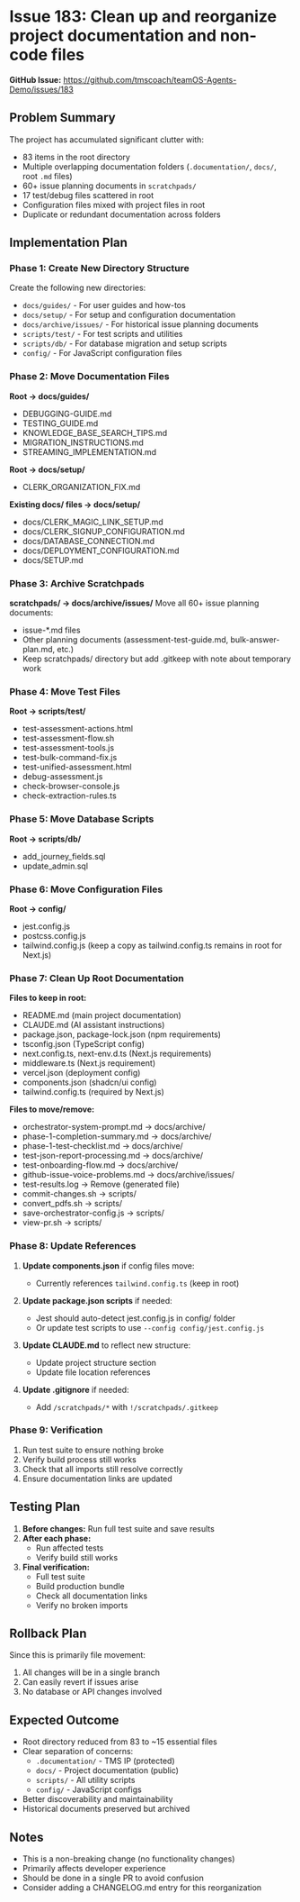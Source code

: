 # Issue 183: Clean up and reorganize project documentation and non-code files

**GitHub Issue:** https://github.com/tmscoach/teamOS-Agents-Demo/issues/183

## Problem Summary
The project has accumulated significant clutter with:
- 83 items in the root directory
- Multiple overlapping documentation folders (`.documentation/`, `docs/`, root `.md` files)
- 60+ issue planning documents in `scratchpads/`
- 17 test/debug files scattered in root
- Configuration files mixed with project files in root
- Duplicate or redundant documentation across folders

## Implementation Plan

### Phase 1: Create New Directory Structure
Create the following new directories:
- `docs/guides/` - For user guides and how-tos
- `docs/setup/` - For setup and configuration documentation
- `docs/archive/issues/` - For historical issue planning documents
- `scripts/test/` - For test scripts and utilities
- `scripts/db/` - For database migration and setup scripts
- `config/` - For JavaScript configuration files

### Phase 2: Move Documentation Files
**Root → docs/guides/**
- DEBUGGING-GUIDE.md
- TESTING_GUIDE.md
- KNOWLEDGE_BASE_SEARCH_TIPS.md
- MIGRATION_INSTRUCTIONS.md
- STREAMING_IMPLEMENTATION.md

**Root → docs/setup/**
- CLERK_ORGANIZATION_FIX.md

**Existing docs/ files → docs/setup/**
- docs/CLERK_MAGIC_LINK_SETUP.md
- docs/CLERK_SIGNUP_CONFIGURATION.md
- docs/DATABASE_CONNECTION.md
- docs/DEPLOYMENT_CONFIGURATION.md
- docs/SETUP.md

### Phase 3: Archive Scratchpads
**scratchpads/ → docs/archive/issues/**
Move all 60+ issue planning documents:
- issue-*.md files
- Other planning documents (assessment-test-guide.md, bulk-answer-plan.md, etc.)
- Keep scratchpads/ directory but add .gitkeep with note about temporary work

### Phase 4: Move Test Files
**Root → scripts/test/**
- test-assessment-actions.html
- test-assessment-flow.sh
- test-assessment-tools.js
- test-bulk-command-fix.js
- test-unified-assessment.html
- debug-assessment.js
- check-browser-console.js
- check-extraction-rules.ts

### Phase 5: Move Database Scripts
**Root → scripts/db/**
- add_journey_fields.sql
- update_admin.sql

### Phase 6: Move Configuration Files
**Root → config/**
- jest.config.js
- postcss.config.js
- tailwind.config.js (keep a copy as tailwind.config.ts remains in root for Next.js)

### Phase 7: Clean Up Root Documentation
**Files to keep in root:**
- README.md (main project documentation)
- CLAUDE.md (AI assistant instructions)
- package.json, package-lock.json (npm requirements)
- tsconfig.json (TypeScript config)
- next.config.ts, next-env.d.ts (Next.js requirements)
- middleware.ts (Next.js requirement)
- vercel.json (deployment config)
- components.json (shadcn/ui config)
- tailwind.config.ts (required by Next.js)

**Files to move/remove:**
- orchestrator-system-prompt.md → docs/archive/
- phase-1-completion-summary.md → docs/archive/
- phase-1-test-checklist.md → docs/archive/
- test-json-report-processing.md → docs/archive/
- test-onboarding-flow.md → docs/archive/
- github-issue-voice-problems.md → docs/archive/issues/
- test-results.log → Remove (generated file)
- commit-changes.sh → scripts/
- convert_pdfs.sh → scripts/
- save-orchestrator-config.js → scripts/
- view-pr.sh → scripts/

### Phase 8: Update References
1. **Update components.json** if config files move:
   - Currently references `tailwind.config.ts` (keep in root)

2. **Update package.json scripts** if needed:
   - Jest should auto-detect jest.config.js in config/ folder
   - Or update test scripts to use `--config config/jest.config.js`

3. **Update CLAUDE.md** to reflect new structure:
   - Update project structure section
   - Update file location references

4. **Update .gitignore** if needed:
   - Add `/scratchpads/*` with `!/scratchpads/.gitkeep`

### Phase 9: Verification
1. Run test suite to ensure nothing broke
2. Verify build process still works
3. Check that all imports still resolve correctly
4. Ensure documentation links are updated

## Testing Plan
1. **Before changes:** Run full test suite and save results
2. **After each phase:** 
   - Run affected tests
   - Verify build still works
3. **Final verification:**
   - Full test suite
   - Build production bundle
   - Check all documentation links
   - Verify no broken imports

## Rollback Plan
Since this is primarily file movement:
1. All changes will be in a single branch
2. Can easily revert if issues arise
3. No database or API changes involved

## Expected Outcome
- Root directory reduced from 83 to ~15 essential files
- Clear separation of concerns:
  - `.documentation/` - TMS IP (protected)
  - `docs/` - Project documentation (public)
  - `scripts/` - All utility scripts
  - `config/` - JavaScript configs
- Better discoverability and maintainability
- Historical documents preserved but archived

## Notes
- This is a non-breaking change (no functionality changes)
- Primarily affects developer experience
- Should be done in a single PR to avoid confusion
- Consider adding a CHANGELOG.md entry for this reorganization
